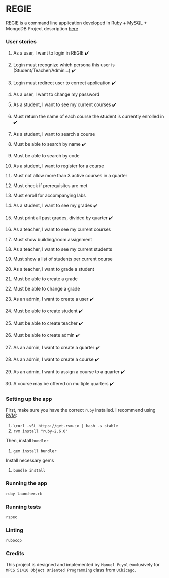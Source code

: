 # REGIE

REGIE is a command line application developed in Ruby + MySQL + MongoDB
Project description [here](https://classes.cs.uchicago.edu/archive/2020/winter/51410-1/project.description.html)

### User stories

1. As a user, I want to login in REGIE :heavy_check_mark:
  1. Login must recognize which persona this user is (Student/Teacher/Admin...) :heavy_check_mark:
  2. Login must redirect user to correct application :heavy_check_mark:

2. As a user, I want to change my password

3. As a student, I want to see my current courses :heavy_check_mark:
  1. Must return the name of each course the student is currently enrolled in :heavy_check_mark:

4. As a student, I want to search a course
  1. Must be able to search by name :heavy_check_mark:
  2. Must be able to search by code

5. As a student, I want to register for a course
  1. Must not allow more than 3 active courses in a quarter
  2. Must check if prerequisites are met
  3. Must enroll for accompanying labs

6. As a student, I want to see my grades :heavy_check_mark:
  1. Must print all past grades, divided by quarter :heavy_check_mark:

7. As a teacher, I want to see my current courses
  1. Must show building/room assignment

8. As a teacher, I want to see my current students
  1. Must show a list of students per current course

9. As a teacher, I want to grade a student
  1. Must be able to create a grade
  2. Must be able to change a grade

10. As an admin, I want to create a user :heavy_check_mark:
  1. Must be able to create student :heavy_check_mark:
  2. Must be able to create teacher :heavy_check_mark:
  3. Must be able to create admin :heavy_check_mark:

11. As an admin, I want to create a quarter :heavy_check_mark:

12. As an admin, I want to create a course :heavy_check_mark:

13. As an admin, I want to assign a course to a quarter :heavy_check_mark:
  1. A course may be offered on multiple quarters :heavy_check_mark:

### Setting up the app

First, make sure you have the correct `ruby` installed. I recommend using [RVM](https://rvm.io):

1. `\curl -sSL https://get.rvm.io | bash -s stable`
2. `rvm install "ruby-2.6.0"`

Then, install `bundler`

1. `gem install bundler`

Install necessary gems

1. `bundle install`

### Running the app

`ruby launcher.rb`

### Running tests

`rspec`

### Linting

`rubocop`

### Credits

This project is designed and implemented by `Manuel Puyol` exclusively for `MPCS 51410 Object Oriented Programming` class from `UChicago`.
